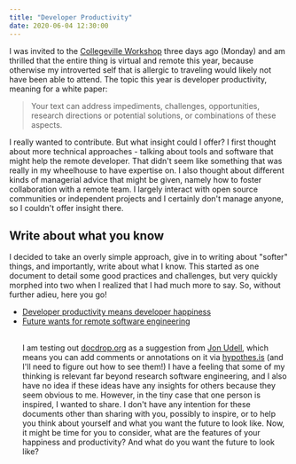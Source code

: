 ```yaml
---
title: "Developer Productivity"
date: 2020-06-04 12:30:00
---
```


I was invited to the <a href="https://collegeville.github.io/CW20/" target="_blank">Collegeville Workshop</a>
three days ago (Monday) and am thrilled that the entire thing is virtual and remote this
year, because otherwise my introverted self that is allergic to traveling would
likely not have been able to attend. The topic this year is developer productivity, 
meaning for a white paper:

> Your text can address impediments, challenges, opportunities, research directions or potential solutions, or combinations of these aspects.

I really wanted to contribute. But what insight could I offer? I first thought
about more technical approaches - talking about tools and software that might help
the remote developer. That didn't seem like something that was really in my wheelhouse
to have expertise on. I also thought about different kinds of managerial advice that
might be given, namely how to foster collaboration with a remote team. I largely
interact with open source communities or independent projects and I certainly don't
manage anyone, so I couldn't offer insight there.

## Write about what you know

I decided to take an overly simple approach, give in to writing about "softer" things,
and importantly, write about what I know. This started as one document to detail
some good practices and challenges, but very quickly morphed into two when I realized
that I had much more to say. So, without further adieu, here you go!

<ul class="custom-counter">
  <li><a href="https://docdrop.org/pdf/developer-happiness-whitepaper-vsochat-xVrX0.pdf/" target="_blank">Developer productivity means developer happiness</a></li>
  <li><a href="https://docdrop.org/pdf/future-remote-rseng-whitepaper-vsochat-ciHj0.pdf/" target="_blank">Future wants for remote software engineering</a></li>

<br>

I am testing out <a href="https://docdrop.org" target="_blank">docdrop.org</a> as a suggestion
from <a href="https://twitter.com/judell/status/1266744655153999872" target="_blank">Jon Udell</a>,
which means you can add comments or annotations on it via <a href="https://web.hypothes.is/" target="_blank">hypothes.is</a> (and I'll need to figure out how to see them!)
I have a feeling that some of my thinking is relevant far beyond research software engineering,
and I also have no idea if these ideas have any insights for others because they seem obvious
to me. However, in the tiny case that one person is inspired, I wanted to share. 
I don't have any intention for these documents other than sharing with you,
possibly to inspire, or to help you think about yourself and what you want the future 
to look like. Now, it might be time for you to consider, what are the features of your
happiness and productivity? And what do you want the future to look like?
